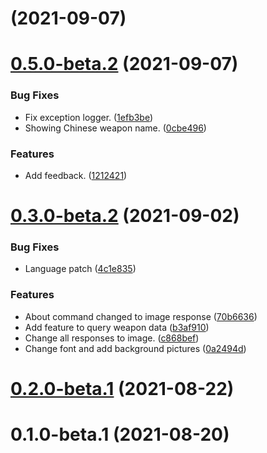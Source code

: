 # [](https://github.com/GoForceX/MunitionBot/compare/v0.5.0-beta.2...v) (2021-09-07)



# [0.5.0-beta.2](https://github.com/GoForceX/MunitionBot/compare/v0.3.0-beta.2...v0.5.0-beta.2) (2021-09-07)


### Bug Fixes

* Fix exception logger. ([1efb3be](https://github.com/GoForceX/MunitionBot/commit/1efb3be1d18dbcde2214bbdc6dccff0be6318ba7))
* Showing Chinese weapon name. ([0cbe496](https://github.com/GoForceX/MunitionBot/commit/0cbe4969e7c8441a7ca534da2bc92c86705908c7))


### Features

* Add feedback. ([1212421](https://github.com/GoForceX/MunitionBot/commit/12124215cf8bda2ff3a0d5576909a1733b28b08b))



# [0.3.0-beta.2](https://github.com/GoForceX/MunitionBot/compare/v0.2.0-beta.1...v0.3.0-beta.2) (2021-09-02)


### Bug Fixes

* Language patch ([4c1e835](https://github.com/GoForceX/MunitionBot/commit/4c1e835bccd7c5709764f572fe8bef0e76358af0))


### Features

* About command changed to image response ([70b6636](https://github.com/GoForceX/MunitionBot/commit/70b6636f1c7b7e38338afe070fd0e72847ca658b))
* Add feature to query weapon data ([b3af910](https://github.com/GoForceX/MunitionBot/commit/b3af910941dd86c239f1a6cfffd587dc577681b5))
* Change all responses to image. ([c868bef](https://github.com/GoForceX/MunitionBot/commit/c868befcca35f44364cdc1d798909b7c9b14a2f7))
* Change font and add background pictures ([0a2494d](https://github.com/GoForceX/MunitionBot/commit/0a2494db92d2fa1e63f4e7cf2964f0d988d91485))



# [0.2.0-beta.1](https://github.com/GoForceX/MunitionBot/compare/v0.1.0-beta.1...v0.2.0-beta.1) (2021-08-22)



# 0.1.0-beta.1 (2021-08-20)



